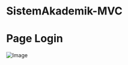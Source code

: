 # SistemAkademik-MVC 

# Page Login
![Image](https://github.com/user-attachments/assets/a72b9610-3638-4e2d-a4df-cc4f0ef2ba8d)
